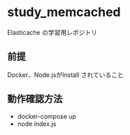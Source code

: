 # study_memcached
Elasticache の学習用レポジトリ

## 前提
Docker、Node.jsがInstall されていること

## 動作確認方法
- docker-compose up
- node index.js
